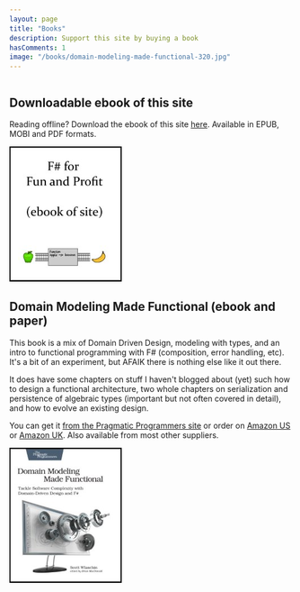 ```yaml
---
layout: page
title: "Books"
description: Support this site by buying a book
hasComments: 1
image: "/books/domain-modeling-made-functional-320.jpg"
---
```



<div class="row video">  

<div class="col-sm-8" style="float:right;" markdown="1">

## Downloadable ebook of this site

Reading offline? Download the ebook of this site [here](https://www.gitbook.com/book/swlaschin/fsharpforfunandprofit/). Available in EPUB, MOBI and PDF formats.

</div>

<div class="col-sm-4" style="float:left;">
<a href="https://www.gitbook.com/book/swlaschin/fsharpforfunandprofit/"><img alt="Gitbook" src="gitbook-200.jpg"></a>
</div>
    
</div>

------


<div class="row video">  

<div class="col-sm-8" style="float:right;" markdown="1">

## Domain Modeling Made Functional (ebook and paper)

This book is a mix of Domain Driven Design, modeling with types, and an intro to functional programming with F# (composition, error handling, etc). It's a bit of an experiment, but AFAIK there is nothing else like it out there.

It does have some chapters on stuff I haven't blogged about (yet) such how to design a functional architecture, two whole chapters on serialization and persistence of algebraic types (important but not often covered in detail), and how to evolve an existing design.

You can get it [from the Pragmatic Programmers site](https://pragprog.com/book/swdddf/domain-modeling-made-functional)
or order on [Amazon US](https://www.amazon.com/Domain-Modeling-Made-Functional-Domain-Driven/dp/1680502549) or [Amazon UK](https://www.amazon.co.uk/Domain-Modeling-Made-Functional-Domain-Driven/dp/1680502549). Also available from most other suppliers.

</div>

<div class="col-sm-4" style="float:left;">
<a href="https://pragprog.com/book/swdddf/domain-modeling-made-functional"><img alt="Domain Modeling Made Functional" src="domain-modeling-made-functional-200.jpg"></a>
</div>
    
</div>


